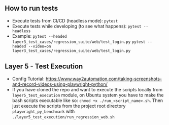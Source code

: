 ## How to run tests
- Execute tests from CI/CD (headless mode): `pytest`
- Execute tests while developing (to see what happens): `pytest --headless`
- Example:
    `pytest --headed layer3_test_cases/regression_suite/web/test_login.py`
    `pytest --headed --video=on layer3_test_cases/regression_suite/web/test_login.py`

## Layer 5 - Test Execution
- Config Tutorial: https://www.way2automation.com/taking-screenshots-and-record-videos-using-playwright-python/
- If you have cloned the repo and want to execute the scripts locally from `layer5_test_execution` module,
on Ubuntu system you have to make the bash scripts executable like so: `chmod +x ./run_<script_name>.sh`.
Then just execute the scripts from the project root directory `playwright_py_benchmark` with `./layer5_test_execution/run_regression_web.sh`

